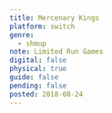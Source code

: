 ```yaml
---
title: Mercenary Kings
platform: switch
genre:
  - shmup
note: Limited Run Games
digital: false
physical: true
guide: false
pending: false
posted: 2018-08-24
---
```

